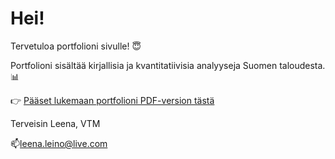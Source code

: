 # Hei!

Tervetuloa portfolioni sivulle! 😇

Portfolioni sisältää kirjallisia ja kvantitatiivisia analyyseja Suomen taloudesta. 📊

👉 [Pääset lukemaan portfolioni PDF-version tästä](./Portfolio_Leena.pdf)

Terveisin Leena, VTM

📫leena.leino@live.com
